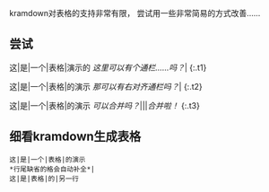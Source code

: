 kramdown对表格的支持非常有限，
尝试用一些非常简易的方式改善……

## 尝试

这|是|一个|表格|演示的
_这里可以有个通栏……吗？_|
{:.t1}
<style>
.t1 tr:nth-of-type(2) td { border: 0 }
.t1 tr:nth-of-type(2) td:first-child { position: absolute }
</style>

这|是|一个|表格|的演示
_那可以有右对齐通栏吗？_|
{:.t2}
<style>
.t2 tr:nth-of-type(2) td { border: 0 }
.t2 tr:nth-of-type(2) { position: relative }
.t2 tr:nth-of-type(2) td:first-child{
    position: absolute;
	text-align: right;
    width: 100%;
    box-sizing: border-box;
}
</style>

这|是|一个|表格|的演示
*可以合并吗？*|||*合并啦！*
{:.t3}
<style>
.t3 tr:nth-of-type(2) td { border: 0 }
.t3 tr:nth-of-type(2) td:is(:first-child,:nth-child(4)){
	position:absolute;
	border-left:initial
}
</style>

## 细看kramdown生成表格
```
这|是|一个|表格|的演示
*行尾缺省的格会自动补全*|
这|是|表格|的|另一行
```
